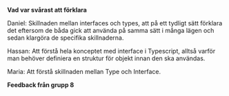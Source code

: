 **Vad var svårast att förklara**

Daniel: Skillnaden mellan interfaces och types, att på ett tydligt sätt förklara det eftersom de båda gick att använda på samma sätt i många lägen och sedan klargöra de specifika skillnaderna.

Hassan: Att förstå hela konceptet med interface i Typescript, alltså varför man behöver definiera en struktur för objekt innan den ska användas.

Maria: Att förstå skillnaden mellan Type och Interface. 

**Feedback från grupp 8**

